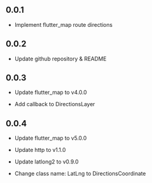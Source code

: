 ## 0.0.1

* Implement flutter_map route directions

## 0.0.2

* Update github repository & README

## 0.0.3

* Update flutter_map to v4.0.0

* Add callback to DirectionsLayer

## 0.0.4

* Update flutter_map to v5.0.0

* Update http to v1.1.0

* Update latlong2 to v0.9.0

* Change class name: LatLng to DirectionsCoordinate
